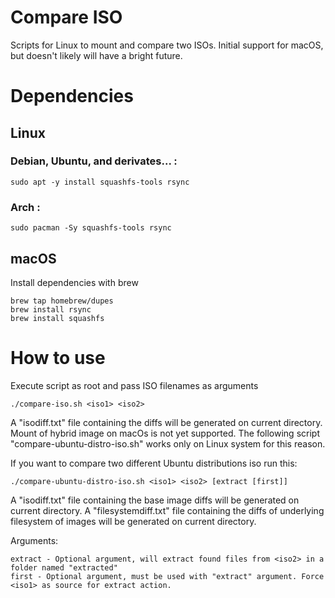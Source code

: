 # Compare ISO

Scripts for Linux to mount and compare two ISOs. 
Initial support for macOS, but doesn't likely will have a bright future.

# Dependencies

## Linux

### Debian, Ubuntu, and derivates... :

    sudo apt -y install squashfs-tools rsync

### Arch :

    sudo pacman -Sy squashfs-tools rsync
	
## macOS 

Install dependencies with brew

    brew tap homebrew/dupes
    brew install rsync
    brew install squashfs

# How to use

Execute script as root and pass ISO filenames as arguments

    ./compare-iso.sh <iso1> <iso2>

A "isodiff.txt" file containing the diffs will be generated on current directory.
Mount of hybrid image on macOs is not yet supported.
The following script "compare-ubuntu-distro-iso.sh" works only on Linux system for this reason.

If you want to compare two different Ubuntu distributions iso run this:

    ./compare-ubuntu-distro-iso.sh <iso1> <iso2> [extract [first]]

A "isodiff.txt" file containing the base image diffs will be generated on current directory.
A "filesystemdiff.txt" file containing the diffs of underlying filesystem of images will be generated on current directory.

Arguments:

	extract - Optional argument, will extract found files from <iso2> in a folder named "extracted"
	first - Optional argument, must be used with "extract" argument. Force <iso1> as source for extract action.
